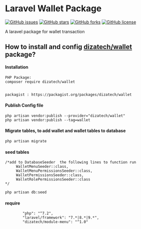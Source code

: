 # Laravel Wallet Package
[![GitHub issues](https://img.shields.io/github/issues/dizatech/wallet?style=flat-square)](https://github.com/dizatech/wallet/issues)
[![GitHub stars](https://img.shields.io/github/stars/dizatech/wallet?style=flat-square)](https://github.com/dizatech/wallet/stargazers)
[![GitHub forks](https://img.shields.io/github/forks/dizatech/wallet?style=flat-square)](https://github.com/dizatech/wallet/network)
[![GitHub license](https://img.shields.io/github/license/dizatech/wallet?style=flat-square)](https://github.com/dizatech/wallet/blob/master/LICENSE)


A laravel package for wallet transaction

## How to install and config [dizatech/wallet](https://github.com/dizatech/wallet) package?

#### Installation

```
PHP Package:
composer require dizatech/wallet


packagist : https://packagist.org/packages/dizatech/wallet
```
#### Publish Config file
```
php artisan vendor:publish --provider="dizatech/wallet"
php artisan vendor:publish --tag=wallet
```

#### Migrate tables, to add wallet and wallet tables to database
```
php artisan migrate
```
#### seed tables
```
/*add to DatabaseSeeder  the following lines to function run 
     WalletMenuSeeder::class,
     WalletMenuPermissionsSeeder::class,
     WalletPermissionsSeeder::class,
     WalletRolePermissionsSeeder::class
*/

php artisan db:seed
```
#### require
```
        "php": "^7.2",
        "laravel/framework": "7.*|8.*|9.*",
        "dizatech/module-menu": "^1.0"
    
```
